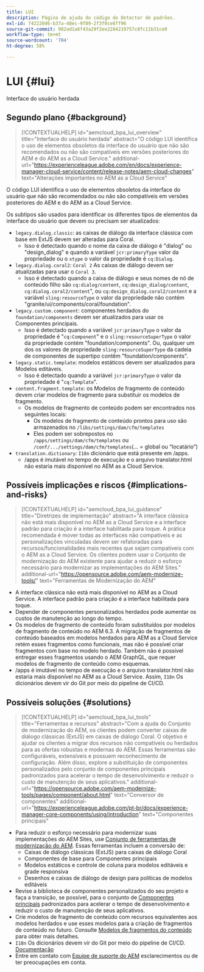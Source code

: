 ```yaml
---
title: LUI
description: Página de ajuda do código do Detector de padrões.
exl-id: 742220d6-b37a-48ec-9f89-2f3f0ce6ff96
source-git-commit: 982ad1a6f43a29f2ee2284219757c8fc11b31ce0
workflow-type: tm+mt
source-wordcount: '704'
ht-degree: 58%

---
```


# LUI {#lui}

Interface do usuário herdada

## Segundo plano {#background}

>[!CONTEXTUALHELP]
>id="aemcloud_bpa_lui_overview"
>title="Interface do usuário herdada"
>abstract="O código LUI identifica o uso de elementos obsoletos da interface do usuário que não são recomendados ou não são compatíveis em versões posteriores do AEM e do AEM as a Cloud Service."
>additional-url="https://experienceleague.adobe.com/en/docs/experience-manager-cloud-service/content/release-notes/aem-cloud-changes" text="Alterações importantes no AEM as a Cloud Service"

O código LUI identifica o uso de elementos obsoletos da interface do usuário que não são recomendados ou não são compatíveis em versões posteriores do AEM e do AEM as a Cloud Service.

Os subtipos são usados para identificar os diferentes tipos de elementos da interface do usuário que devem ou precisam ser atualizados:

* `legacy.dialog.classic`: as caixas de diálogo da interface clássica com base em ExtJS devem ser alteradas para Coral.
   * Isso é detectado quando o nome da caixa de diálogo é &quot;dialog&quot; ou &quot;design_dialog&quot; e quando a variável `jcr:primaryType` valor da propriedade ou o `xtype` o valor da propriedade é `cq:Dialog`.
* `legacy.dialog.coral2`: `Coral 2` As caixas de diálogo devem ser atualizadas para usar o `Coral 3`.
   * Isso é detectado quando a caixa de diálogo e seus nomes de nó de conteúdo filho são `cq:dialog/content`,
     `cq:design_dialog/content`, `cq:dialog.coral2/content`&quot;, ou `cq:design_dialog.coral2/content`
e a variável `sling:resourceType` o valor da propriedade não contém &quot;granite/ui/components/coral/foundation&quot;.
* `legacy.custom.component`: componentes herdados do `foundation/components` devem ser atualizados para usar os Componentes principais.
   * Isso é detectado quando a variável `jcr:primaryType` o valor da propriedade é &quot;`cq:Component`&quot; e o
     `sling:resourceSuperType` o valor da propriedade contém &quot;foundation/components&quot;. Ou, qualquer um dos
     os valores de propriedade `sling:resourceSuperType` da cadeia de componentes de supertipo contêm &quot;foundation/components&quot;.
* `legacy.static.template`: modelos estáticos devem ser atualizados para Modelos editáveis.
   * Isso é detectado quando a variável `jcr:primaryType` o valor da propriedade é &quot;`cq:Template`&quot;.
* `content.fragment.template`: os Modelos de fragmento de conteúdo devem criar modelos de fragmento para substituir os modelos de fragmento.
   * Os modelos de fragmento de conteúdo podem ser encontrados nos seguintes locais:
      * Os modelos de fragmento de conteúdo prontos para uso são armazenados no `/libs/settings/dam/cfm/templates`
      * Eles podem ser sobrepostos no  `/apps/settings/dam/cfm/templates`  ou  `/conf/.../settings/dam/cfm/templates`(... = global ou “locatário”)
* `translation.dictionary`: `I18n` dicionário que está presente em /apps.
   * /apps é imutável no tempo de execução e o arquivo translator.html não estaria mais disponível no AEM as a Cloud Service.

## Possíveis implicações e riscos {#implications-and-risks}

>[!CONTEXTUALHELP]
>id="aemcloud_bpa_lui_guidance"
>title="Diretrizes de implementação"
>abstract="A interface clássica não está mais disponível no AEM as a Cloud Service e a interface padrão para criação é a interface habilitada para toque. A prática recomendada é mover todas as interfaces não compatíveis e as personalizações vinculadas devem ser refatoradas para recursos/funcionalidades mais recentes que sejam compatíveis com o AEM as a Cloud Service. Os clientes podem usar o Conjunto de modernização do AEM existente para ajudar a reduzir o esforço necessário para modernizar as implementações do AEM Sites."
>additional-url="https://opensource.adobe.com/aem-modernize-tools/" text="Ferramentas de Modernização do AEM"

* A interface clássica não está mais disponível no AEM as a Cloud Service. A interface padrão para criação é a interface habilitada para toque.
* Depender de componentes personalizados herdados pode aumentar os custos de manutenção ao longo do tempo.
* Os modelos de fragmento de conteúdo foram substituídos por modelos de fragmento de conteúdo no AEM 6.3. A migração de fragmentos de conteúdo baseados em modelos herdados para AEM as a Cloud Service retém esses fragmentos como funcionais, mas não é possível criar fragmentos com base no modelo herdado. Também não é possível entregar esses fragmentos usando o AEM GraphQL, que requer modelos de fragmento de conteúdo como esquemas.
* /apps é imutável no tempo de execução e o arquivo translator.html não estaria mais disponível no AEM as a Cloud Service. Assim, `I18n` Os dicionários devem vir do Git por meio do pipeline de CI/CD.

## Possíveis soluções {#solutions}

>[!CONTEXTUALHELP]
>id="aemcloud_bpa_lui_tools"
>title="Ferramentas e recursos"
>abstract="Com a ajuda do Conjunto de modernização do AEM, os clientes podem converter caixas de diálogo clássicas (ExtJS) em caixas de diálogo Coral. O objetivo é ajudar os clientes a migrar dos recursos não compatíveis ou herdados para as ofertas robustas e modernas do AEM. Essas ferramentas são configuráveis, extensíveis e possuem reconhecimento de configuração. Além disso, explore a substituição de componentes personalizados pelo conjunto de componentes principais padronizados para acelerar o tempo de desenvolvimento e reduzir o custo de manutenção de seus aplicativos."
>additional-url="https://opensource.adobe.com/aem-modernize-tools/pages/component/about.html" text="Conversor de componentes"
>additional-url="https://experienceleague.adobe.com/pt-br/docs/experience-manager-core-components/using/introduction" text="Componentes principais"

* Para reduzir o esforço necessário para modernizar suas implementações do AEM Sites, use [Conjunto de ferramentas de modernização do AEM](https://opensource.adobe.com/aem-modernize-tools/). Essas ferramentas incluem a conversão de:
   * Caixas de diálogo clássicas (ExtJS) para caixas de diálogo Coral
   * Componentes de base para Componentes principais
   * Modelos estáticos e controle de coluna para modelos editáveis e grade responsiva
   * Desenhos e caixas de diálogo de design para políticas de modelos editáveis
* Revise a biblioteca de componentes personalizados do seu projeto e faça a transição, se possível, para o conjunto de [Componentes principais](https://experienceleague.adobe.com/pt-br/docs/experience-manager-core-components/using/introduction) padronizados para acelerar o tempo de desenvolvimento e reduzir o custo de manutenção de seus aplicativos.
* Crie modelos de fragmento de conteúdo com recursos equivalentes aos modelos herdados e use esses modelos para a criação de fragmentos de conteúdo no futuro. Consulte [Modelos de fragmentos do conteúdo](https://experienceleague.adobe.com/en/docs/experience-manager-65/content/assets/content-fragments/content-fragments-models) para obter mais detalhes.
* `I18n` Os dicionários devem vir do Git por meio do pipeline de CI/CD. [Documentação](https://experienceleague.adobe.com/en/docs/experience-manager-cloud-service/content/release-notes/aem-cloud-changes#apps-libs-immutable)
* Entre em contato com [Equipe de suporte do AEM](https://helpx.adobe.com/br/enterprise/using/support-for-experience-cloud.html) esclarecimentos ou de ter preocupações em conta.
